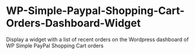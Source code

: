 # WP-Simple-Paypal-Shopping-Cart-Orders-Dashboard-Widget
Display a widget with a list of recent orders on the Wordpress dashboard of WP Simple PayPal Shopping Cart orders
